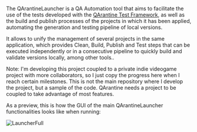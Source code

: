 The QArantineLauncher is a QA Automation tool that aims to facilitate the use of the tests developed with the [QArantine Test Framework](https://github.com/Neverah/QArantine), as well as the build and publish processes of the projects in which it has been applied, automating the generation and testing pipeline of local versions.

It allows to unify the management of several projects in the same application, which provides Clean, Build, Publish and Test steps that can be executed independently or in a consecutive pipeline to quickly build and validate versions locally, among other tools..

Note: I'm developing this project coupled to a private indie videogame project with more collaborators, so I just copy the progress here when I reach certain milestones. This is not the main repository where I develop the project, but a sample of the code. QArantine needs a project to be coupled to take advantage of most features.

As a preview, this is how the GUI of the main QArantineLauncher functionalities looks like when running:

![LauncherFull](https://github.com/user-attachments/assets/271bdfbe-fc84-4cd1-88bf-bd043efeb4b2)
